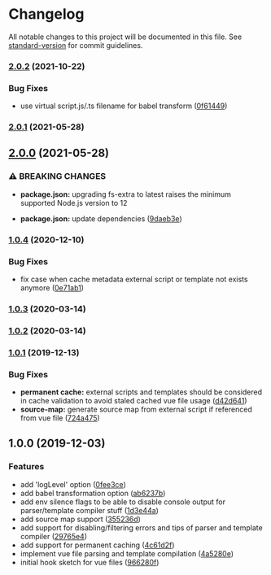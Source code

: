 # Changelog

All notable changes to this project will be documented in this file. See [standard-version](https://github.com/conventional-changelog/standard-version) for commit guidelines.

### [2.0.2](https://github.com/prepair/require-extension-vue/compare/v2.0.1...v2.0.2) (2021-10-22)


### Bug Fixes

* use virtual script.js/.ts filename for babel transform ([0f61449](https://github.com/prepair/require-extension-vue/commit/0f614499308db04effa0b6ad3cb80ed401ff7a14))

### [2.0.1](https://github.com/prepair/require-extension-vue/compare/v2.0.0...v2.0.1) (2021-05-28)

## [2.0.0](https://github.com/prepair/require-extension-vue/compare/v1.0.4...v2.0.0) (2021-05-28)


### ⚠ BREAKING CHANGES

* **package.json:** upgrading fs-extra to latest raises the minimum
supported Node.js version to 12

* **package.json:** update dependencies ([9daeb3e](https://github.com/prepair/require-extension-vue/commit/9daeb3e0a84513982ffef9491122b4f24e4a1cad))

### [1.0.4](https://github.com/prepair/require-extension-vue/compare/v1.0.3...v1.0.4) (2020-12-10)


### Bug Fixes

* fix case when cache metadata external script or template not exists anymore ([0e71ab1](https://github.com/prepair/require-extension-vue/commit/0e71ab10bd1ee67907605595333da9384a583cf7))

### [1.0.3](https://github.com/prepair/require-extension-vue/compare/v1.0.2...v1.0.3) (2020-03-14)

### [1.0.2](https://github.com/prepair/require-extension-vue/compare/v1.0.1...v1.0.2) (2020-03-14)

### [1.0.1](https://github.com/prepair/require-extension-vue/compare/v1.0.0...v1.0.1) (2019-12-13)


### Bug Fixes

* **permanent cache:** external scripts and templates should be considered in cache validation to avoid staled cached vue file usage ([d42d641](https://github.com/prepair/require-extension-vue/commit/d42d64189f818fce95c6d3525b35f764f66a8211))
* **source-map:** generate source map from external script if referenced from vue file ([724a475](https://github.com/prepair/require-extension-vue/commit/724a475d730d1ef5ea87cbb012333639b648809e))

## 1.0.0 (2019-12-03)


### Features

* add 'logLevel' option ([0fee3ce](https://github.com/prepair/require-extension-vue/commit/0fee3ced669f0f4fcbc54341c97cc078963954fa))
* add babel transformation option ([ab6237b](https://github.com/prepair/require-extension-vue/commit/ab6237bc371305aacb0e38ccfd04f52dacd4a462))
* add env silence flags to be able to disable console output for parser/template compiler stuff ([1d3e44a](https://github.com/prepair/require-extension-vue/commit/1d3e44ac26c1e9ca17f49b7222c503b365b765d9))
* add source map support ([355236d](https://github.com/prepair/require-extension-vue/commit/355236d081a8c7d0becf2b903e6f326aed037843))
* add support for disabling/filtering errors and tips of parser and template compiler ([29765e4](https://github.com/prepair/require-extension-vue/commit/29765e445f4d1f2e06f8af14674d3d7518a95cb0))
* add support for permanent caching ([4c61d2f](https://github.com/prepair/require-extension-vue/commit/4c61d2f2f6248c67a14dad27d652220c16783ff1))
* implement vue file parsing and template compilation ([4a5280e](https://github.com/prepair/require-extension-vue/commit/4a5280e1f152627ce8727a2dd43ce7d148360323))
* initial hook sketch for vue files ([966280f](https://github.com/prepair/require-extension-vue/commit/966280f13efd461a0bd0b69c70e869f8c8914440))
